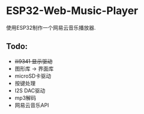 ESP32-Web-Music-Player
======================
使用ESP32制作一个网易云音乐播放器.


Todo:
-----
- ~~ili9341 显示驱动~~
- 图形库 -> 界面库
- microSD卡驱动
- 按键处理
- I2S DAC驱动
- mp3解码
- 网易云音乐API
